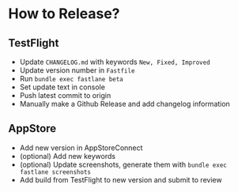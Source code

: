 # How to Release?

## TestFlight

* Update `CHANGELOG.md` with keywords `New, Fixed, Improved`
* Update version number in `Fastfile` 
* Run `bundle exec fastlane beta`
* Set update text in console
* Push latest commit to origin
* Manually make a Github Release and add changelog information

## AppStore

* Add new version in AppStoreConnect
* (optional) Add new keywords
* (optional) Update screenshots, generate them with `bundle exec fastlane screenshots`
* Add build from TestFlight to new version and submit to review
